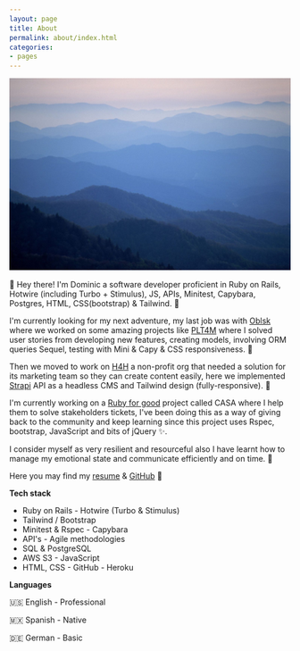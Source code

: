 ```yaml
---
layout: page
title: About
permalink: about/index.html
categories:
- pages
---
```


<div><img src='/images/blue_ridge.jpg' alt='Blue Ridge Mountains' /></div>

<!-- above is a tiny little tweak! p tags have a little of top space.
if you want your image on the about page to be flush with the name
bit of the website, wrap the img in a div! -->


👋 Hey there! I'm Dominic a software developer proficient in Ruby on Rails, Hotwire (including Turbo + Stimulus), JS, APIs, Minitest, Capybara, Postgres, HTML, CSS(bootstrap) & Tailwind. 🚀


I'm currently looking for my next adventure, my last job was with [Oblsk](https://oblsk.com) where we worked on some amazing projects like [PLT4M](plt4m.com) where I solved user stories from developing new features, creating models, involving ORM queries Sequel, testing with Mini & Capy & CSS responsiveness. 🏃

Then we moved to work on [H4H](haymakersforhope.org) a non-profit org that needed a solution for its marketing team so they can create content easily, here  we implemented [Strapi](https://strapi.io/) API as a headless CMS and Tailwind design (fully-responsive). 🥊

I'm currently working on a [Ruby for good](https://rubyforgood.org/) project called CASA where I help them to solve stakeholders tickets, I've been doing this as a way of giving back to the community and keep learning since this project uses Rspec, bootstrap, JavaScript and bits of jQuery ✨.
        
I consider myself as very resilient and resourceful also I have learnt how to manage my emotional state and communicate efficiently and on time. 🔑

Here you may find my [resume](https://standardresume.co/r/YcQ-LtWoMGJlQFJz4IvH5) & [GitHub](https://github.com/dominiclizarraga) 🙏

**Tech stack**

- Ruby on Rails - Hotwire (Turbo & Stimulus)
- Tailwind / Bootstrap
- Minitest & Rspec - Capybara
- API's - Agile methodologies
- SQL & PostgreSQL
- AWS S3 - JavaScript
- HTML, CSS - GitHub - Heroku


**Languages**


🇺🇸 English - Professional

        
🇲🇽 Spanish - Native

        
🇩🇪 German - Basic

        
